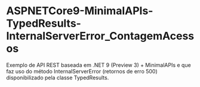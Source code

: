 # ASPNETCore9-MinimalAPIs-TypedResults-InternalServerError_ContagemAcessos
Exemplo de API REST baseada em .NET 9 (Preview 3) + MinimalAPIs e que faz uso do método InternalServerError (retornos de erro 500) disponibilizado pela classe TypedResults.
